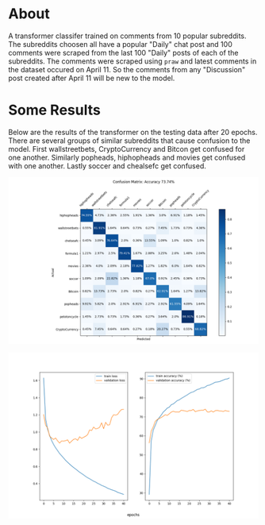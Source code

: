 # About

A transformer classifer trained on comments from 10 popular subreddits.
The subreddits choosen all have a popular "Daily" chat post and 100 comments
were scraped from the last 100 "Daily" posts of each of the subreddits. The 
comments were scraped using `praw` and latest comments in the dataset occured
on April 11. So the comments from any "Discussion" post created after April 11
will be new to the model.

# Some Results

Below are the results of the transformer on the testing data after 20 epochs.
There are several groups of similar subreddits that cause confusion to the
model. First wallstreetbets, CryptoCurrency and Bitcon get confused for
one another. Similarly popheads, hiphopheads and movies get confused with
one another. Lastly soccer and chealsefc get confused.

![](./run_experiment/all_6layers_bs64_256emb_4hd/metrics/evaluation_ep0.png) 

![](./run_experiment/all_6layers_bs64_256emb_4hd/loss_logs/loss_and_accuracy.png) 
